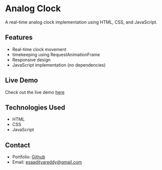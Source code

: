 # Analog Clock

A real-time analog clock implementation using HTML, CSS, and JavaScript. 

## Features

- Real-time clock movement
- timekeeping using RequestAnimationFrame
- Responsive design
- JavaScript implementation (no dependencies)

## Live Demo

Check out the live demo [here](https://emaniaditya.github.io/analog-clock/)

## Technologies Used

- HTML
- CSS
- JavaScript

## Contact

- Portfolio: [Github](https://github.com/EmaniAditya)
- Email: esaadityareddy@gmail.com
